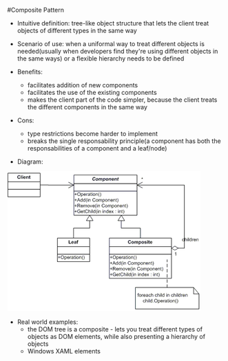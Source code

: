 #Composite Pattern

+ Intuitive definition: tree-like object structure that lets the client treat objects of different types in the same way
+ Scenario of use: when a uniformal way to treat different objects is needed(usually when developers find they're using different objects in the same ways) or a flexible hierarchy needs to be defined
+ Benefits:
	- facilitates addition of new components
	- facilitates the use of the existing components
	- makes the client part of the code simpler, because the client treats the different components in the same way
+ Cons:
	- type restrictions become harder to implement
	- breaks the single responsability principle(a component has both the responsabilities of a component and a leaf/node)
	
+ Diagram:

![Composite pattern uml diagram](./CompositeDiagram.gif)

+ Real world examples:
	- the DOM tree is a composite - lets you treat different types of objects as DOM elements, while also presenting a hierarchy of objects
	- Windows XAML elements